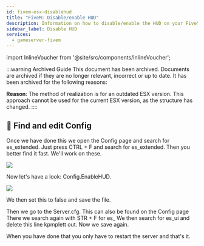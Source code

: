 ```yaml
---
id: fivem-esx-disablehud
title: "FiveM: Disable/enable HUD"
description: Information on how to disable/enable the HUD on your FiveM server running ESX from ZAP-Hosting - ZAP-Hosting.com documentation
sidebar_label: Disable HUD
services:
  - gameserver-fivem
---
```


import InlineVoucher from '@site/src/components/InlineVoucher';



:::warning Archived Guide
This document has been archived. Documents are archived if they are no longer relevant, incorrect or up to date. It has been archived for the following reasons:

**Reason**: The method of realization is for an outdated ESX version. This approach cannot be used for the current ESX version, as the structure has changed. 
::::



<InlineVoucher />

## 📑 Find and edit Config

Once we have done this we open the Config page and search for es_extended.
Just press CTRL + F and search for es_extended.
Then you better find it fast.
We'll work on these.

![](https://screensaver01.zap-hosting.com/index.php/s/FfjdwPMGYgz2k3k/preview)

Now let's have a look: Config.EnableHUD.

![](https://screensaver01.zap-hosting.com/index.php/s/F6w582EoXgbPjeC/preview)

We then set this to false and save the file.

Then we go to the Server.cfg.
This can also be found on the Config page
There we search again with STR + F for es_
We then search for es_ui and delete this line kpmplett out.
Now we save again.

When you have done that you only have to restart the server and that's it.
